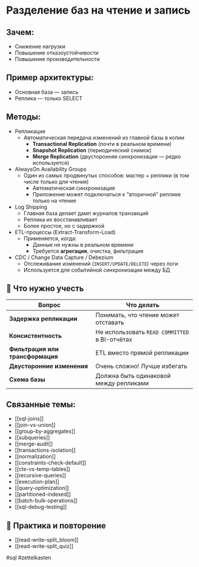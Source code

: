 # Разделение баз на чтение и запись

## Зачем:
- Снижение нагрузки
- Повышение отказоустойчивости
- Повышение производительности

## Пример архитектуры:
- Основная база — запись
- Реплика — только SELECT
## Методы:
- Репликация
	- Автоматическая передача изменений из главной базы в копии
		- **Transactional Replication** (почти в реальном времени)    
		- **Snapshot Replication** (периодический снимок)    
		- **Merge Replication** (двусторонняя синхронизация — редко используется)
- AlwaysOn Availability Groups
	- Один из самых продвинутых способов: мастер + реплики (в том числе только для чтения)
		- Автоматическая синхронизация
		- Приложение может подключаться к "вторичной" реплике только на чтение
- Log Shipping
	- Главная база делает дамп журналов транзакций    
	- Реплика их восстанавливает    
	- Более простое, но с задержкой
- ETL-процессы (Extract-Transform-Load)
	- Применяется, когда:
		- Данные не нужны в реальном времени    
		- Требуется **агрегация**, очистка, фильтрация
- CDC / Change Data Capture / Debezium
	- Отслеживание изменений (`INSERT/UPDATE/DELETE`) через логи
	- Используется для событийной синхронизации между БД

## 🧠 Что нужно учесть

|Вопрос|Что делать|
|---|---|
|**Задержка репликации**|Понимать, что чтение может отставать|
|**Консистентность**|Не использовать `READ COMMITTED` в BI-отчётах|
|**Фильтрация или трансформация**|ETL вместо прямой репликации|
|**Двусторонние изменения**|Очень сложно! Лучше избегать|
|**Схема базы**|Должна быть одинаковой между репликами|


## Связанные темы:
- [[sql-joins]]
- [[join-vs-union]]
- [[group-by-aggregates]]
- [[subqueries]]
- [[merge-audit]]
- [[transactions-isolation]]
- [[normalization]]
- [[constraints-check-default]]
- [[cte-vs-temp-tables]]
- [[recursive-queries]]
- [[execution-plan]]
- [[query-optimization]]
- [[partitioned-indexed]]
- [[batch-bulk-operations]]
- [[sql-debug-testing]]

## 🔁 Практика и повторение
- [[read-write-split_bloom]]
- [[read-write-split_quiz]]

#sql #zettelkasten